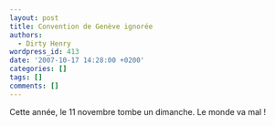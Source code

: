 ```yaml
---
layout: post
title: Convention de Genève ignorée
authors:
  - Dirty Henry
wordpress_id: 413
date: '2007-10-17 14:28:00 +0200'
categories: []
tags: []
comments: []
---
```

Cette année, le 11 novembre tombe un dimanche. Le monde va mal !
